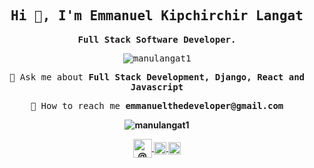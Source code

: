 <h2 align = "center" class = "text-purple"> <samp> <strong> Hi 👋, I'm Emmanuel Kipchirchir Langat </strong> </samp> </h2>
<p align = "center"> <samp> <strong> Full Stack Software Developer. </strong> </samp> </p>
<p align = "center"> <samp> <img src = https://komarev.com/ghpvc/?username=manulangat1 alt = manulangat1 /> </samp> </p>

<p align = "center"> <samp> 💬 Ask me about <strong> Full Stack Development, Django, React and Javascript </strong> </samp> </p>

<p align = "center"> <samp> 🦾 How to reach me <strong>emmanuelthedeveloper@gmail.com</€</samp> </p>

<p align = 'center'>
 <img src = https://github-readme-stats.vercel.app/api?username=manulangat1 & show_icons = true alt = manulangat1 />
</ p>


<p align = "center">
<a href=https://dev.to/manulangat1 target="_blank"> <img align = "center" src = https://cdn.jsdelivr.net/npm/simple-icons@3.2.0/icons/dev-dot-to.svg alt = "@ manulangat1" height = "30" width = "30" color="white" /> </a>
<a href=https://twitter.com/LangatIts target="_blank"> <img align = "center" src = https://cdn.jsdelivr.net/npm/simple-icons@3.2.0/icons/twitter.svg alt = "@ LangatIts" height = "20" width = "20" color="white" /> </a>
<a href=https://www.linkedin.com/in/emmanuel-langat-7b547a158/ target="_blank"> <img align = "center" src = https://cdn.jsdelivr.net/npm/simple-icons@3.2.0/icons/linkedin.svg alt = "emmanuel-langat-7b547a158" height = "20" width = "20"  color="white" /> </a>
</ P>

